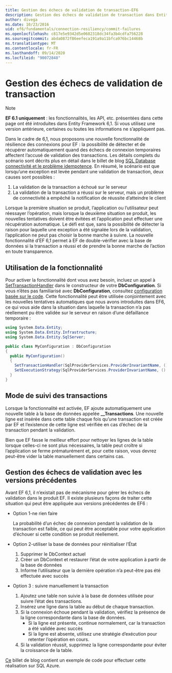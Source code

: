 ```yaml
---
title: Gestion des échecs de validation de transaction-EF6
description: Gestion des échecs de validation de transaction dans Entity Framework 6
author: divega
ms.date: 10/23/2016
uid: ef6/fundamentals/connection-resiliency/commit-failures
ms.openlocfilehash: c817e5e9342d5e0682318dc34fa3b4cdfa756228
ms.sourcegitcommit: abda0872f86eefeca191a9a11bfca976bc14468b
ms.translationtype: MT
ms.contentlocale: fr-FR
ms.lasthandoff: 09/14/2020
ms.locfileid: "90072848"
---
```

# <a name="handling-transaction-commit-failures"></a>Gestion des échecs de validation de transaction

> [!NOTE]
> **EF 6.1 uniquement** : les fonctionnalités, les API, etc. présentées dans cette page ont été introduites dans Entity Framework 6,1. Si vous utilisez une version antérieure, certaines ou toutes les informations ne s’appliquent pas.  

Dans le cadre de 6,1, nous proposons une nouvelle fonctionnalité de résilience des connexions pour EF : la possibilité de détecter et de récupérer automatiquement quand des échecs de connexion temporaires affectent l’accusé de validation des transactions. Les détails complets du scénario sont décrits plus en détail dans le billet de blog [SQL Database connectivité et le problème idempotence](/archive/blogs/adonet/sql-database-connectivity-and-the-idempotency-issue).  En résumé, le scénario est que lorsqu’une exception est levée pendant une validation de transaction, deux causes sont possibles :  

1. La validation de la transaction a échoué sur le serveur
2. La validation de la transaction a réussi sur le serveur, mais un problème de connectivité a empêché la notification de réussite d’atteindre le client  

Lorsque la première situation se produit, l’application ou l’utilisateur peut réessayer l’opération, mais lorsque la deuxième situation se produit, les nouvelles tentatives doivent être évitées et l’application peut effectuer une récupération automatique. Le défi est que, sans la possibilité de détecter la raison pour laquelle une exception a été signalée lors de la validation, l’application ne peut pas choisir la bonne marche à suivre. La nouvelle fonctionnalité d’EF 6,1 permet à EF de double-vérifier avec la base de données si la transaction a réussi et de prendre la bonne marche de l’action en toute transparence.  

## <a name="using-the-feature"></a>Utilisation de la fonctionnalité  

Pour activer la fonctionnalité dont vous avez besoin, incluez un appel à [SetTransactionHandler](https://msdn.microsoft.com/library/system.data.entity.dbconfiguration.setdefaulttransactionhandler.aspx) dans le constructeur de votre **DbConfiguration**. Si vous n’êtes pas familiarisé avec **DbConfiguration**, consultez [configuration basée sur le code](xref:ef6/fundamentals/configuring/code-based). Cette fonctionnalité peut être utilisée conjointement avec les nouvelles tentatives automatiques que nous avons introduites dans EF6, ce qui vous aide dans la situation dans laquelle la transaction n’a pas réellement pu être validée sur le serveur en raison d’une défaillance temporaire :  

``` csharp
using System.Data.Entity;
using System.Data.Entity.Infrastructure;
using System.Data.Entity.SqlServer;

public class MyConfiguration : DbConfiguration  
{
  public MyConfiguration()  
  {  
    SetTransactionHandler(SqlProviderServices.ProviderInvariantName, () => new CommitFailureHandler());  
    SetExecutionStrategy(SqlProviderServices.ProviderInvariantName, () => new SqlAzureExecutionStrategy());  
  }  
}
```  

## <a name="how-transactions-are-tracked"></a>Mode de suivi des transactions  

Lorsque la fonctionnalité est activée, EF ajoute automatiquement une nouvelle table à la base de données appelée **__Transactions**. Une nouvelle ligne est insérée dans cette table chaque fois qu’une transaction est créée par EF et l’existence de cette ligne est vérifiée en cas d’échec de la transaction pendant la validation.  

Bien que EF fasse le meilleur effort pour nettoyer les lignes de la table lorsque celles-ci ne sont plus nécessaires, la table peut croître si l’application se ferme prématurément et, pour cette raison, vous devrez peut-être vider la table manuellement dans certains cas.  

## <a name="how-to-handle-commit-failures-with-previous-versions"></a>Gestion des échecs de validation avec les versions précédentes

Avant EF 6,1, il n’existait pas de mécanisme pour gérer les échecs de validation dans le produit EF. Il existe plusieurs façons de traiter cette situation qui peut être appliquée aux versions précédentes de EF6 :  

* Option 1-ne rien faire  

  La probabilité d’un échec de connexion pendant la validation de la transaction est faible, ce qui peut être acceptable pour votre application d’échouer si cette condition se produit réellement.  

* Option 2-utiliser la base de données pour réinitialiser l’État  

  1. Supprimer le DbContext actuel  
  2. Créer un DbContext et restaurer l’état de votre application à partir de la base de données  
  3. Informe l’utilisateur que la dernière opération n’a peut-être pas été effectuée avec succès  

* Option 3 : suivre manuellement la transaction  

  1. Ajoutez une table non suivie à la base de données utilisée pour suivre l’état des transactions.  
  2. Insérez une ligne dans la table au début de chaque transaction.  
  3. Si la connexion échoue pendant la validation, vérifiez la présence de la ligne correspondante dans la base de données.  
     * Si la ligne est présente, continue normalement, car la transaction a été validée avec succès  
     * Si la ligne est absente, utilisez une stratégie d’exécution pour retenter l’opération en cours.  
  4. Si la validation réussit, supprimez la ligne correspondante pour éviter la croissance de la table.  

[Ce](/archive/blogs/adonet/sql-database-connectivity-and-the-idempotency-issue) billet de blog contient un exemple de code pour effectuer cette réalisation sur SQL Azure.  
